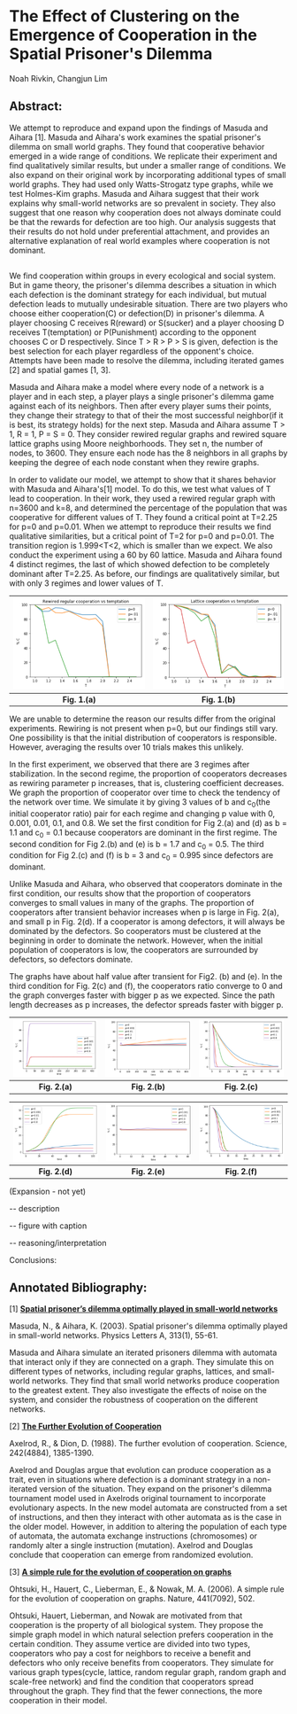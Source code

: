 # The Effect of Clustering on the Emergence of Cooperation in the Spatial Prisoner's Dilemma

Noah Rivkin, Changjun Lim

## Abstract:

We attempt to reproduce and expand upon the findings of Masuda and Aihara [1]. Masuda and Aihara's work examines the spatial prisoner's dilemma on small world graphs. They found that cooperative behavior emerged in a wide range of conditions. We replicate their experiment and find qualitatively similar results, but under a smaller range of conditions. We also expand on their original work by incorporating additional types of small world graphs. They had used only Watts-Strogatz type graphs, while we test Holmes-Kim graphs. Masuda and Aihara suggest that their work explains why small-world networks are so prevalent in society. They also suggest that one reason why cooperation does not always dominate could be that the rewards for defection are too high. Our analysis suggests that their results do not hold under preferential attachment, and provides an alternative explanation of real world examples where cooperation is not dominant.


## 

We find cooperation within groups in every ecological and social system. But in game theory, the prisoner's dilemma describes a situation in which each defection is the dominant strategy for each individual, but mutual defection leads to mutually undesirable situation. There are two players who choose either cooperation(C) or defection(D) in prisoner's dilemma. A player choosing C receives R(reward) or S(sucker) and a player choosing D receives T(temptation) or P(Punishment) according to the opponent chooses C or D respectively. Since T > R > P > S is given, defection is the best selection for each player regardless of the opponent's choice. Attempts have been made to resolve the dilemma, including iterated games [2] and spatial games [1, 3].

Masuda and Aihara make a model where every node of a network is a player and in each step, a player plays a single prisoner's dilemma game against each of its neighbors. Then after every player sums their points, they change their strategy to that of their the most successful neighbor(if it is best, its strategy holds) for the next step. Masuda and Aihara assume T > 1, R = 1, P = S = 0. They consider rewired regular graphs and rewired square lattice graphs using Moore neighborhoods. They set n, the number of nodes, to 3600. They ensure each node has the 8 neighbors in all graphs by keeping the degree of each node constant when they rewire graphs. 





In order to validate our model, we attempt to show that it shares behavior with Masuda and Aihara's[1] model. To do this, we test what values of T lead to cooperation. In their work, they used a rewired regular graph with n=3600 and k=8, and determined the percentage of the population that was cooperative for different values of T. They found a critical point at T=2.25 for p=0 and p=0.01. When we attempt to reproduce their results we find qualitative similarities, but a critical point of T=2 for p=0 and p=0.01. The transition region is 1.999<T<2, which is smaller than we expect. We also conduct the experiment using a 60 by 60 lattice. Masuda and Aihara found 4 distinct regimes, the last of which showed defection to be completely dominant after T=2.25. As before, our findings are qualitatively similar, but with only 3 regimes and lower values of T. 

| ![figure1_a](images/fig1_a.png "Fig. 1.(a)") | ![figure1_b](images/fig1_b.png "Fig. 1.(b)") |
|:----------:|:----------:|
| **Fig. 1.(a)** | **Fig. 1.(b)** |

We are unable to determine the reason our results differ from the original experiments. Rewiring is not present when p=0, but our findings still vary. One possibility is that the initial distribution of cooperators is responsible. However, averaging the results over 10 trials makes this unlikely.




 
In the first experiment, we observed that there are 3 regimes after stabilization. In the second regime, the proportion of cooperators decreases as rewiring parameter p increases, that is, clustering coefficient decreases. We graph the proportion of cooperator over time to check the tendency of the network over time. We simulate it by giving 3 values of b and c<sub>0</sub>(the initial cooperator ratio) pair for each regime and changing p value with 0, 0.001, 0.01, 0.1, and 0.8. We set the first condition for Fig 2.(a) and (d) as b = 1.1 and c<sub>0</sub> = 0.1 because cooperators are dominant in the first regime. The second condition for Fig 2.(b) and (e) is b = 1.7 and c<sub>0</sub> = 0.5. The third condition for Fig 2.(c) and (f) is b = 3 and c<sub>0</sub> = 0.995 since defectors are dominant.
 
Unlike Masuda and Aihara, who observed that cooperators dominate in the first condition, our results show that the proportion of cooperators converges to small values in many of the graphs. The proportion of cooperators after transient behavior increases when p is large in Fig. 2(a), and small p in Fig. 2(d). If a cooperator is among defectors, it will always be dominated by the defectors. So cooperators must be clustered at the beginning in order to dominate the network. However, when the initial population of cooperators is low, the cooperators are surrounded by defectors, so defectors dominate.

The graphs have about half value after transient for Fig2. (b) and (e). 
In the third condition for Fig. 2(c) and (f), the cooperators ratio converge to 0 and the graph converges faster with bigger p as we expected. Since the path length decreases as p increases, the defector spreads faster with bigger p.

| ![figure2_a](images/fig2_a.png "Fig. 2.(a)") | ![figure2_b](images/fig2_b.png "Fig. 2.(b)") | ![figure2_c](images/fig2_c.png "Fig. 2.(c)") |
|:----------:|:----------:|:----------:|
| **Fig. 2.(a)** | **Fig. 2.(b)** | **Fig. 2.(c)** |

| ![figure2_d](images/fig2_d.png "Fig. 2.(d)") | ![figure2_e](images/fig2_e.png "Fig. 2.(e)") | ![figure2_f](images/fig2_f.png "Fig. 2.(f)") |
|:----------:|:----------:|:----------:|
| **Fig. 2.(d)** | **Fig. 2.(e)** | **Fig. 2.(f)** |


(Expansion - not yet)

-- description

-- figure with caption

-- reasoning/interpretation

Conclusions:


## Annotated Bibliography:

[1] [**Spatial prisoner’s dilemma optimally played in small-world networks**](http://www.sciencedirect.com/science/article/pii/S0375960103006935#bBIB002)

Masuda, N., & Aihara, K. (2003). Spatial prisoner's dilemma optimally played in small-world networks. Physics Letters A, 313(1), 55-61.

Masuda and Aihara simulate an iterated prisoners dilemma with automata that interact only if they are connected on a graph. They simulate this on different types of networks, including regular graphs, lattices, and small-world networks. They find that small world networks produce cooperation to the greatest extent. They also investigate the effects of noise on the system, and consider the robustness of cooperation on the different networks.

[2] [**The Further Evolution of Cooperation**](http://www.jstor.org/stable/1702320)

Axelrod, R., & Dion, D. (1988). The further evolution of cooperation. Science, 242(4884), 1385-1390.

Axelrod and Douglas argue that evolution can produce cooperation as a trait, even in situations where defection is a dominant strategy in a non-iterated version of the situation. They expand on the prisoner's dilemma tournament model used in Axelrods original tournament to incorporate evolutionary aspects. In the new model automata are constructed from a set of instructions, and then they interact with other automata as is the case in the older model. However, in addition to altering the population of each type of automata, the automata exchange instructions (chromosomes) or randomly alter a single instruction (mutation). Axelrod and Douglas conclude that cooperation can emerge from randomized evolution.

[3] [**A simple rule for the evolution of cooperation on graphs**](https://www.ncbi.nlm.nih.gov/pmc/articles/PMC2430087/)

Ohtsuki, H., Hauert, C., Lieberman, E., & Nowak, M. A. (2006). A simple rule for the evolution of cooperation on graphs. Nature, 441(7092), 502.

Ohtsuki, Hauert, Lieberman, and Nowak are motivated from that cooperation is the property of all biological system. They propose the simple graph model in which natural selection prefers cooperation in the certain condition. They assume vertice are divided into two types, cooperators who pay a cost for neighbors to receive a benefit and defectors who only receive benefits from cooperators. They simulate for various graph types(cycle, lattice, random regular graph, random graph and scale-free network) and find the condition that cooperators spread throughout the graph. They find that the fewer connections, the more cooperation in their model.
